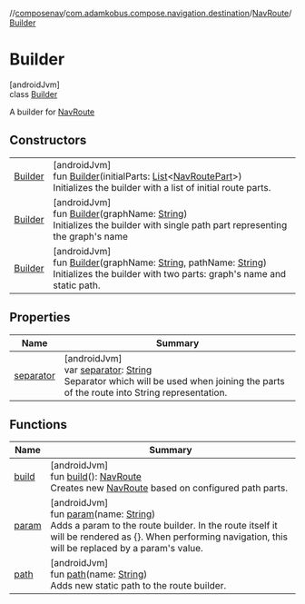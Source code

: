 //[composenav](../../../../index.md)/[com.adamkobus.compose.navigation.destination](../../index.md)/[NavRoute](../index.md)/[Builder](index.md)

# Builder

[androidJvm]\
class [Builder](index.md)

A builder for [NavRoute](../index.md)

## Constructors

| | |
|---|---|
| [Builder](-builder.md) | [androidJvm]<br>fun [Builder](-builder.md)(initialParts: [List](https://kotlinlang.org/api/latest/jvm/stdlib/kotlin.collections/-list/index.html)&lt;[NavRoutePart](../../-nav-route-part/index.md)&gt;)<br>Initializes the builder with a list of initial route parts. |
| [Builder](-builder.md) | [androidJvm]<br>fun [Builder](-builder.md)(graphName: [String](https://kotlinlang.org/api/latest/jvm/stdlib/kotlin/-string/index.html))<br>Initializes the builder with single path part representing the graph's name |
| [Builder](-builder.md) | [androidJvm]<br>fun [Builder](-builder.md)(graphName: [String](https://kotlinlang.org/api/latest/jvm/stdlib/kotlin/-string/index.html), pathName: [String](https://kotlinlang.org/api/latest/jvm/stdlib/kotlin/-string/index.html))<br>Initializes the builder with two parts: graph's name and static path. |

## Properties

| Name | Summary |
|---|---|
| [separator](separator.md) | [androidJvm]<br>var [separator](separator.md): [String](https://kotlinlang.org/api/latest/jvm/stdlib/kotlin/-string/index.html)<br>Separator which will be used when joining the parts of the route into String representation. |

## Functions

| Name | Summary |
|---|---|
| [build](build.md) | [androidJvm]<br>fun [build](build.md)(): [NavRoute](../index.md)<br>Creates new [NavRoute](../index.md) based on configured path parts. |
| [param](param.md) | [androidJvm]<br>fun [param](param.md)(name: [String](https://kotlinlang.org/api/latest/jvm/stdlib/kotlin/-string/index.html))<br>Adds a param to the route builder. In the route itself it will be rendered as {<name>}. When performing navigation, this will be replaced by a param's value. |
| [path](path.md) | [androidJvm]<br>fun [path](path.md)(name: [String](https://kotlinlang.org/api/latest/jvm/stdlib/kotlin/-string/index.html))<br>Adds new static path to the route builder. |
